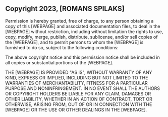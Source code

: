 ## Copyright 2023, [ROMANS SPILAKS]

Permission is hereby granted, free of charge, to any person obtaining a copy of this [WEBPAGE] and associated documentation files, to deal in the [WEBPAGE] without restriction, including without limitation the rights to use, copy, modify, merge, publish, distribute, sublicense, and/or sell copies of the [WEBPAGE], and to permit persons to whom the [WEBPAGE] is furnished to do so, subject to the following conditions:

The above copyright notice and this permission notice shall be included in all copies or substantial portions of the [WEBPAGE].

THE [WEBPAGE] IS PROVIDED "AS IS", WITHOUT WARRANTY OF ANY KIND, EXPRESS OR IMPLIED, INCLUDING BUT NOT LIMITED TO THE WARRANTIES OF MERCHANTABILITY, FITNESS FOR A PARTICULAR PURPOSE AND NONINFRINGEMENT. IN NO EVENT SHALL THE AUTHORS OR COPYRIGHT HOLDERS BE LIABLE FOR ANY CLAIM, DAMAGES OR OTHER LIABILITY, WHETHER IN AN ACTION OF CONTRACT, TORT OR OTHERWISE, ARISING FROM, OUT OF OR IN CONNECTION WITH THE [WEBPAGE] OR THE USE OR OTHER DEALINGS IN THE [WEBPAGE].

